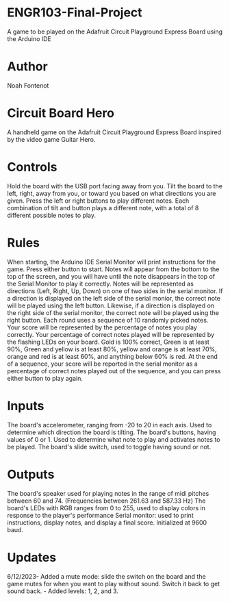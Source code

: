 # ENGR103-Final-Project
A game to be played on the Adafruit Circuit Playground Express Board using the Arduino IDE
# Author
Noah Fontenot

# Circuit Board Hero
A handheld game on the Adafruit Circuit Playground Express Board inspired by the video game Guitar Hero.

# Controls
Hold the board with the USB port facing away from you. Tilt the board to the left, right, away from you, or toward you based on what directions you are given. Press the left or right buttons to play different notes. Each combination of tilt and button plays a different note, with a total of 8 different possible notes to play.
# Rules
When starting, the Arduino IDE Serial Monitor will print instructions for the game. Press either button to start. Notes will appear from the bottom to the top of the screen, and you will have until the note disappears in the top of the Serial Monitor to play it correctly. Notes will be represented as directions (Left, Right, Up, Down) on one of two sides in the serial monitor.
If a direction is displayed on the left side of the serial monior, the correct note will be played using the left button. Likewise, if a direction is displayed on the right side of the serial monitor, the correct note will be played using the right button. Each round uses a sequence of 10 randomly picked notes. 
Your score will be represented by the percentage of notes you play correctly. Your percentage of correct notes played will be represented by the flashing LEDs on your board. Gold is 100% correct, Green is at least 90%, Green and yellow is at least 80%, yellow and orange is at least 70%, orange and red is at least 60%, and anything below 60% is red. At the end of a sequence, your score will be reported in the serial monitor as a percentage of correct notes played out of the sequence, and you can press either button to play again. 
# Inputs
The board's accelerometer, ranging from -20 to 20 in each axis. Used to determine which direction the board is tilting.
The board's buttons, having values of 0 or 1. Used to determine what note to play and activates notes to be played.
The board's slide switch, used to toggle having sound or not.
# Outputs
The board's speaker used for playing notes in the range of midi pitches between 60 and 74. (Frequencies between 261.63 and 587.33 Hz)
The board's LEDs with RGB ranges from 0 to 255, used to display colors in response to the player's performance
Serial monitor: used to print instructions, display notes, and display a final score. Initialized at 9600 baud.

# Updates
6/12/2023- Added a mute mode: slide the switch on the board and the game mutes for when you want to play without sound. Switch it back to get sound back.
         - Added levels: 1, 2, and 3.

